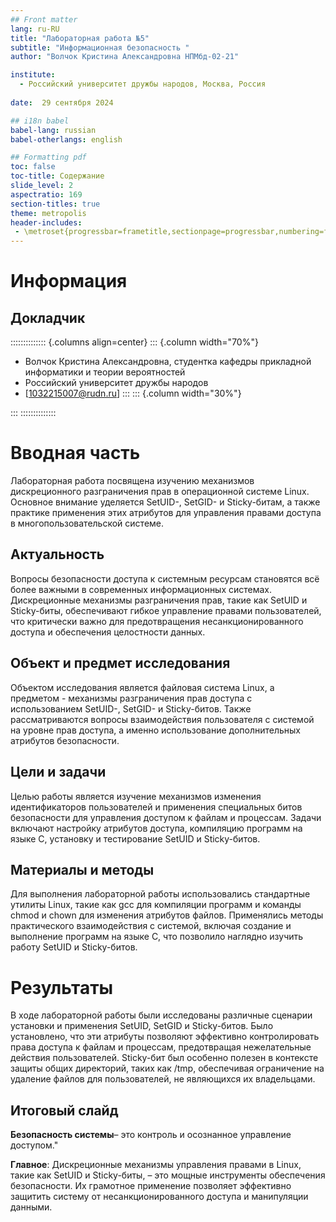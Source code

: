 ```yaml
---
## Front matter
lang: ru-RU
title: "Лабораторная работа №5"
subtitle: "Информационная безопасность "
author: "Волчок Кристина Александровна НПМбд-02-21"

institute:
  - Российский университет дружбы народов, Москва, Россия
  
date:  29 сентября 2024

## i18n babel
babel-lang: russian
babel-otherlangs: english

## Formatting pdf
toc: false
toc-title: Содержание
slide_level: 2
aspectratio: 169
section-titles: true
theme: metropolis
header-includes:
 - \metroset{progressbar=frametitle,sectionpage=progressbar,numbering=fraction}
---
```


# Информация

## Докладчик

:::::::::::::: {.columns align=center}
::: {.column width="70%"}

  * Волчок Кристина Александровна, студентка  кафедры прикладной информатики и теории вероятностей
  * Российский университет дружбы народов
  * [1032215007@rudn.ru]
:::
::: {.column width="30%"}



:::
::::::::::::::


# Вводная часть

Лабораторная работа посвящена изучению механизмов дискреционного разграничения прав в операционной системе Linux. Основное внимание уделяется SetUID-, SetGID- и Sticky-битам, а также практике применения этих атрибутов для управления правами доступа в многопользовательской системе.

## Актуальность

Вопросы безопасности доступа к системным ресурсам становятся всё более важными в современных информационных системах. Дискреционные механизмы разграничения прав, такие как SetUID и Sticky-биты, обеспечивают гибкое управление правами пользователей, что критически важно для предотвращения несанкционированного доступа и обеспечения целостности данных.

## Объект и предмет исследования

Объектом исследования является файловая система Linux, а предметом - механизмы разграничения прав доступа с использованием SetUID-, SetGID- и Sticky-битов. Также рассматриваются вопросы взаимодействия пользователя с системой на уровне прав доступа, а именно использование дополнительных атрибутов безопасности.

## Цели и задачи

Целью работы является изучение механизмов изменения идентификаторов пользователей и применения специальных битов безопасности для управления доступом к файлам и процессам. Задачи включают настройку атрибутов доступа, компиляцию программ на языке С, установку и тестирование SetUID и Sticky-битов.

## Материалы и методы

Для выполнения лабораторной работы использовались стандартные утилиты Linux, такие как gcc для компиляции программ и команды chmod и chown для изменения атрибутов файлов. Применялись методы практического взаимодействия с системой, включая создание и выполнение программ на языке C, что позволило наглядно изучить работу SetUID и Sticky-битов.


# Результаты

В ходе лабораторной работы были исследованы различные сценарии установки и применения SetUID, SetGID и Sticky-битов. Было установлено, что эти атрибуты позволяют эффективно контролировать права доступа к файлам и процессам, предотвращая нежелательные действия пользователей. Sticky-бит был особенно полезен в контексте защиты общих директорий, таких как /tmp, обеспечивая ограничение на удаление файлов для пользователей, не являющихся их владельцами.


## Итоговый слайд

**Безопасность системы**– это контроль и осознанное управление доступом."

**Главное**: Дискреционные механизмы управления правами в Linux, такие как SetUID и Sticky-биты, – это мощные инструменты обеспечения безопасности. Их грамотное применение позволяет эффективно защитить систему от несанкционированного доступа и манипуляции данными.




